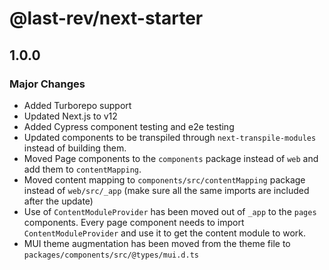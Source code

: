 # @last-rev/next-starter

## 1.0.0

### Major Changes

- Added Turborepo support
- Updated Next.js to v12
- Added Cypress component testing and e2e testing
- Updated components to be transpiled through `next-transpile-modules` instead of building them.
- Moved Page components to the `components` package instead of `web` and add them to `contentMapping`.
- Moved content mapping to `components/src/contentMapping` package instead of `web/src/_app` (make sure all the same imports are included after the update)
- Use of `ContentModuleProvider` has been moved out of `_app` to the `pages` components. Every page component needs to import `ContentModuleProvider` and use it to get the content module to work.
- MUI theme augmentation has been moved from the theme file to `packages/components/src/@types/mui.d.ts`